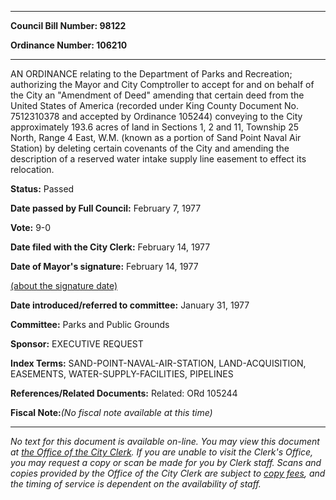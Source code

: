 

********

**Council Bill Number: 98122**
   
**Ordinance Number: 106210**
********

 AN ORDINANCE relating to the Department of Parks and Recreation; authorizing the Mayor and City Comptroller to accept for and on behalf of the City an "Amendment of Deed" amending that certain deed from the United States of America (recorded under King County Document No. 7512310378 and accepted by Ordinance 105244) conveying to the City approximately 193.6 acres of land in Sections 1, 2 and 11, Township 25 North, Range 4 East, W.M. (known as a portion of Sand Point Naval Air Station) by deleting certain covenants of the City and amending the description of a reserved water intake supply line easement to effect its relocation.

**Status:** Passed
   
**Date passed by Full Council:** February 7, 1977
   
**Vote:** 9-0
   
**Date filed with the City Clerk:** February 14, 1977
   
**Date of Mayor's signature:** February 14, 1977
   
[(about the signature date)](/~public/approvaldate.htm)
   
   
   
**Date introduced/referred to committee:** January 31, 1977
   
**Committee:** Parks and Public Grounds
   
**Sponsor:** EXECUTIVE REQUEST
   
   
**Index Terms:** SAND-POINT-NAVAL-AIR-STATION, LAND-ACQUISITION, EASEMENTS, WATER-SUPPLY-FACILITIES, PIPELINES

**References/Related Documents:** Related: ORd 105244

**Fiscal Note:**_(No fiscal note available at this time)_
********

_No text for this document is available on-line. You may view this document at [the Office of the City Clerk](http://www.seattle.gov/leg/clerk/contactUs.htm). If you are unable to visit the Clerk's Office, you may request a copy or scan be made for you by Clerk staff. Scans and copies provided by the Office of the City Clerk are subject to [copy fees](http://clerk.seattle.gov/~public/clerkfees.htm), and the timing of service is dependent on the availability of staff._

